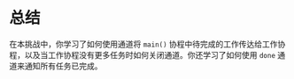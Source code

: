 # 总结

在本挑战中，你学习了如何使用通道将 `main()` 协程中待完成的工作传达给工作协程，以及当工作协程没有更多任务时如何关闭通道。你还学习了如何使用 `done` 通道来通知所有任务已完成。
